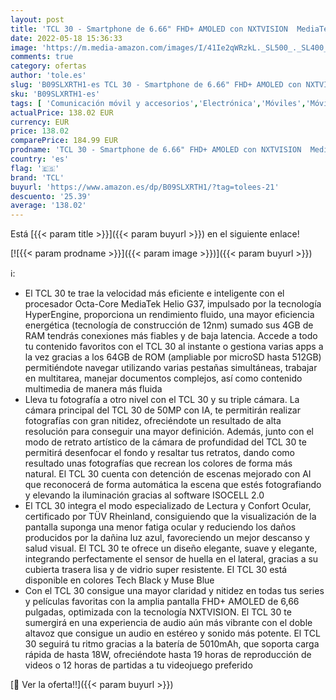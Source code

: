 ```yaml
---
layout: post
title: 'TCL 30 - Smartphone de 6.66" FHD+ AMOLED con NXTVISION  MediaTek Helio G37  4GB/64GB Ampliable MicroSD  Dual SIM  Cámaras 50MP+2MP+2MP  Batería 5000mAh  Android 12  Negro'
date: 2022-05-18 15:36:33
image: 'https://m.media-amazon.com/images/I/41Ie2qWRzkL._SL500_._SL400_.jpg'
comments: true
category: ofertas
author: 'tole.es'
slug: 'B09SLXRTH1-es TCL 30 - Smartphone de 6.66" FHD+ AMOLED con NXTVISION...'
sku: 'B09SLXRTH1-es'
tags: [ 'Comunicación móvil y accesorios','Electrónica','Móviles','Móviles y smartphones libres','android','tcl','🇪🇸', ]
actualPrice: 138.02 EUR
currency: EUR
price: 138.02
comparePrice: 184.99 EUR
prodname: 'TCL 30 - Smartphone de 6.66" FHD+ AMOLED con NXTVISION  MediaTek Helio G37  4GB/64GB Ampliable MicroSD  Dual SIM  Cámaras 50MP+2MP+2MP  Batería 5000mAh  Android 12  Negro'
country: 'es'
flag: '🇪🇸'
brand: 'TCL'
buyurl: 'https://www.amazon.es/dp/B09SLXRTH1/?tag=tolees-21'
descuento: '25.39'
average: '138.02'
---
```


Está [{{< param title >}}]({{< param buyurl >}}) en el siguiente enlace!

[![{{< param prodname >}}]({{< param image >}})]({{< param buyurl >}})

ℹ️:

- El TCL 30 te trae la velocidad más eficiente e inteligente con el procesador Octa-Core MediaTek Helio G37, impulsado por la tecnología HyperEngine, proporciona un rendimiento fluido, una mayor eficiencia energética (tecnología de construcción de 12nm) sumado sus 4GB de RAM tendrás conexiones más fiables y de baja latencia. Accede a todo tu contenido favoritos con el TCL 30 al instante o gestiona varias apps a la vez gracias a los 64GB de ROM (ampliable por microSD hasta 512GB) permitiéndote navegar utilizando varias pestañas simultáneas, trabajar en multitarea, manejar documentos complejos, así como contenido multimedia de manera más fluida
- Lleva tu fotografía a otro nivel con el TCL 30 y su triple cámara. La cámara principal del TCL 30 de 50MP con IA, te permitirán realizar fotografías con gran nitidez, ofreciéndote un resultado de alta resolución para conseguir una mayor definición. Además, junto con el modo de retrato artístico de la cámara de profundidad del TCL 30 te permitirá desenfocar el fondo y resaltar tus retratos, dando como resultado unas fotografías que recrean los colores de forma más natural. El TCL 30 cuenta con detención de escenas mejorado con AI que reconocerá de forma automática la escena que estés fotografiando y elevando la iluminación gracias al software ISOCELL 2.0
- El TCL 30 integra el modo especializado de Lectura y Confort Ocular, certificado por TÜV Rheinland, consiguiendo que la visualización de la pantalla suponga una menor fatiga ocular y reduciendo los daños producidos por la dañina luz azul, favoreciendo un mejor descanso y salud visual. El TCL 30 te ofrece un diseño elegante, suave y elegante, integrando perfectamente el sensor de huella en el lateral, gracias a su cubierta trasera lisa y de vidrio super resistente. El TCL 30 está disponible en colores Tech Black y Muse Blue
- Con el TCL 30 consigue una mayor claridad y nitidez en todas tus series y películas favoritas con la amplia pantalla FHD+ AMOLED de 6,66 pulgadas, optimizada con la tecnología NXTVISION. El TCL 30 te sumergirá en una experiencia de audio aún más vibrante con el doble altavoz que consigue un audio en estéreo y sonido más potente. El TCL 30 seguirá tu ritmo gracias a la batería de 5010mAh, que soporta carga rápida de hasta 18W, ofreciéndote hasta 19 horas de reproducción de videos o 12 horas de partidas a tu videojuego preferido

[🛒 Ver la oferta!!]({{< param buyurl >}})
